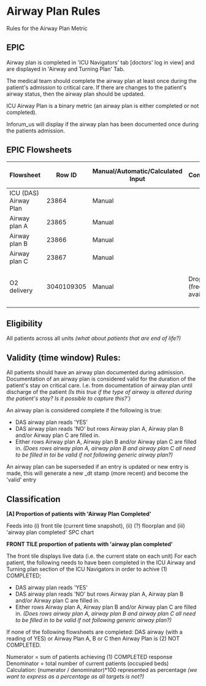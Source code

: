 # Airway Plan Rules
Rules for the Airway Plan Metric

## EPIC
Airway plan is completed in 'ICU Navigators' tab [doctors' log in view] and are displayed in 'Airway and Turning Plan' Tab.

The medical team should complete the airway plan at least once during the patient's admission to critical care.  If there are changes to the patient's airway status, then the airway plan should be updated.

ICU Airway Plan is a binary metric (an airway plan is either completed or not completed).

Inforum_us will display if the airway plan has been documented once during the patients admission.

## EPIC Flowsheets

 | Flowsheet | Row ID | Manual/Automatic/Calculated Input | Comments | Expected documentation frequency|
  |-|-|-|-|-|
| ICU (DAS) Airway Plan | 23864 | Manual| | At least once admission|
| Airway plan A | 23865 | Manual |||
| Airway plan B| 23866|Manual| | |
| Airway plan C | 23867|Manual | | |
|O2 delivery|3040109305|Manual| Drop down (free text available)| Hourly (varies depending on patient's clinical condition)|


## Eligibility
All patients across all units *(what about patients that are end of life?)*

## Validity (time window) Rules: 

All patients should have an airway plan documented during admission. Documentation of an airway plan is considered valid for the duration of the patient's stay on critical care. I.e. from documentation of airway plan until discharge of the patient *(Is this true if the type of airway is altered during the patient's stay? Is it possible to capture this?')* 

An airway plan is considered complete if the following is true:
 - DAS airway plan reads 'YES'
 - DAS airway plan reads 'NO' but rows Airway plan A, Airway plan B and/or Airway plan C are filled in.
 - Either rows Airway plan A, Airway plan B and/or Airway plan C are filled in.
   *(Does rows airway plan A, airway plan B and airway plan C all need to be filled in toi be valid if not following generic airway plan?)*
   
An airway plan can be superseded if an entry is updated or new entry is made, this will generate a new _dt stamp (more recent) and become the 'valid' entry

## Classification

**[A] Proportion of patients with 'Airway Plan Completed'**

Feeds into (i) front tile (current time snapshot), (ii) (?) floorplan and (iii) 'airway plan completed' SPC chart

**FRONT TILE proportion of patients with 'airway plan completed'**

The front tile displays live data (i.e. the current state on each unit)
For each patient, the following needs to have been completed in the ICU Airway and Turning plan section of the ICU Navigators in order to achive (1) COMPLETED; 
 - DAS airway plan reads 'YES'
 - DAS airway plan reads 'NO' but rows Airway plan A, Airway plan B and/or Airway plan C are filled in.
 - Either rows Airway plan A, Airway plan B and/or Airway plan C are filled in.
   *(Does rows airway plan A, airway plan B and airway plan C all need to be filled in to be valid if not following generic airway plan?)*

If none of the following flowsheets are completed: DAS airway (with a reading of YES) or Airway Plan A, B or C then Airway Plan is (2) NOT COMPLETED.

Numerator = sum of patients achieving (1) COMPLETED response
Denominator = total number of current patients (occupied beds)
Calculation: (numerator / denominator)*100 represented as percentage *(we want to express as a percentage as all targets is not?)*




